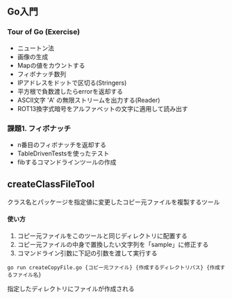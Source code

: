 ## Go入門

### Tour of Go (Exercise)
+ ニュートン法
+ 画像の生成
+ Mapの値をカウントする
+ フィボナッチ数列
+ IPアドレスをドットで区切る(Stringers)
+ 平方根で負数渡したらerrorを返却する
+ ASCII文字 'A' の無限ストリームを出力する(Reader)
+ ROT13換字式暗号をアルファベットの文字に適用して読み出す

### 課題1. フィボナッチ
+ n番目のフィボナッチを返却する
+ TableDrivenTestsを使ったテスト
+ fibするコマンドラインツールの作成



## createClassFileTool
クラス名とパッケージを指定値に変更したコピー元ファイルを複製するツール
#### 使い方
1. コピー元ファイルをこのツールと同じディレクトリに配置する
2. コピー元ファイルの中身で置換したい文字列を「sample」に修正する
3. コマンドライン引数に下記の引数を渡して実行する
```
go run createCopyFile.go {コピー元ファイル} {作成するディレクトリパス} {作成するファイル名}

```
指定したディレクトリにファイルが作成される
